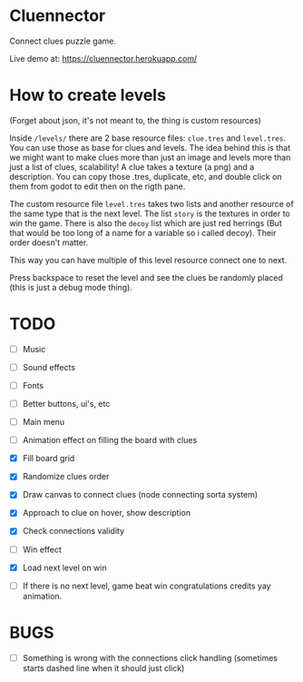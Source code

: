 # Cluennector

Connect clues puzzle game.

Live demo at: https://cluennector.herokuapp.com/

# How to create levels

(Forget about json, it's not meant to, the thing is custom resources)

Inside `/levels/` there are 2 base resource files: `clue.tres` and `level.tres`. You can use those as base for clues and levels. The idea behind this is that we might want to make clues more than just an image and levels more than just a list of clues, scalability! A clue takes a texture (a png) and a description. You can copy those .tres, duplicate, etc, and double click on them from godot to edit then on the rigth pane.

The custom resource file `level.tres` takes two lists and another resource of the same type that is the next level. The list `story` is the textures in order to win the game. There is also the `decoy` list which are just red herrings (But that would be too long of a name for a variable so i called decoy). Their order doesn't matter.

This way you can have multiple of this level resource connect one to next.


Press backspace to reset the level and see the clues be randomly placed (this is just a debug mode thing).

# TODO

- [ ] Music
- [ ] Sound effects
- [ ] Fonts
- [ ] Better buttons, ui's, etc
- [ ] Main menu
- [ ] Animation effect on filling the board with clues
- [x] Fill board grid
- [x] Randomize clues order
- [x] Draw canvas to connect clues (node connecting sorta system)
- [x] Approach to clue on hover, show description
- [x] Check connections validity
- [ ] Win effect
- [x] Load next level on win
- [ ] If there is no next level, game beat win congratulations credits yay animation.


# BUGS
- [ ] Something is wrong with the connections click handling (sometimes starts dashed line when it should just click)
